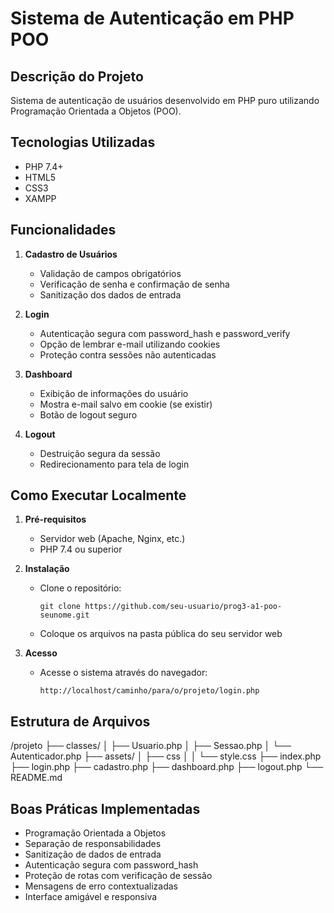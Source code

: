 # Sistema de Autenticação em PHP POO

## Descrição do Projeto

Sistema de autenticação de usuários desenvolvido em PHP puro utilizando Programação Orientada a Objetos (POO). 

## Tecnologias Utilizadas

- PHP 7.4+
- HTML5
- CSS3
- XAMPP

## Funcionalidades

1. **Cadastro de Usuários**
   - Validação de campos obrigatórios
   - Verificação de senha e confirmação de senha
   - Sanitização dos dados de entrada

2. **Login**
   - Autenticação segura com password_hash e password_verify
   - Opção de lembrar e-mail utilizando cookies
   - Proteção contra sessões não autenticadas

3. **Dashboard**
   - Exibição de informações do usuário
   - Mostra e-mail salvo em cookie (se existir)
   - Botão de logout seguro

4. **Logout**
   - Destruição segura da sessão
   - Redirecionamento para tela de login

## Como Executar Localmente

1. **Pré-requisitos**
   - Servidor web (Apache, Nginx, etc.)
   - PHP 7.4 ou superior

2. **Instalação**
   - Clone o repositório:
     ```
     git clone https://github.com/seu-usuario/prog3-a1-poo-seunome.git
     ```
   - Coloque os arquivos na pasta pública do seu servidor web

3. **Acesso**
   - Acesse o sistema através do navegador:
     ```
     http://localhost/caminho/para/o/projeto/login.php
     ```

## Estrutura de Arquivos
/projeto
├── classes/ 
│   ├── Usuario.php
│   ├── Sessao.php
│   └── Autenticador.php
├── assets/ 
│   ├── css
│   │   └── style.css
├── index.php 
├── login.php 
├── cadastro.php 
├── dashboard.php 
├── logout.php 
└── README.md

## Boas Práticas Implementadas

- Programação Orientada a Objetos
- Separação de responsabilidades
- Sanitização de dados de entrada
- Autenticação segura com password_hash
- Proteção de rotas com verificação de sessão
- Mensagens de erro contextualizadas
- Interface amigável e responsiva